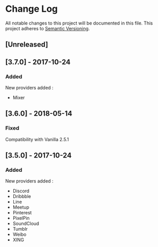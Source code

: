 # Change Log

All notable changes to this project will be documented in this file. This project adheres to [Semantic Versioning](http://semver.org/).


## [Unreleased]

## [3.7.0] - 2017-10-24
### Added
New providers added :
- Mixer

## [3.6.0] - 2018-05-14
### Fixed
Compatibility with Vanilla 2.5.1

## [3.5.0] - 2017-10-24
### Added
New providers added :
- Discord
- Dribbble 
- Line 
- Meetup 
- Pinterest
- PixelPin
- SoundCloud
- Tumblr
- Weibo
- XING